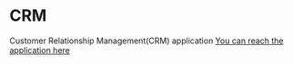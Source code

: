 # CRM
 Customer Relationship Management(CRM) application
[You can reach the application here](https://muratcaneryegit-crm-index-u665d4.streamlit.app/)

